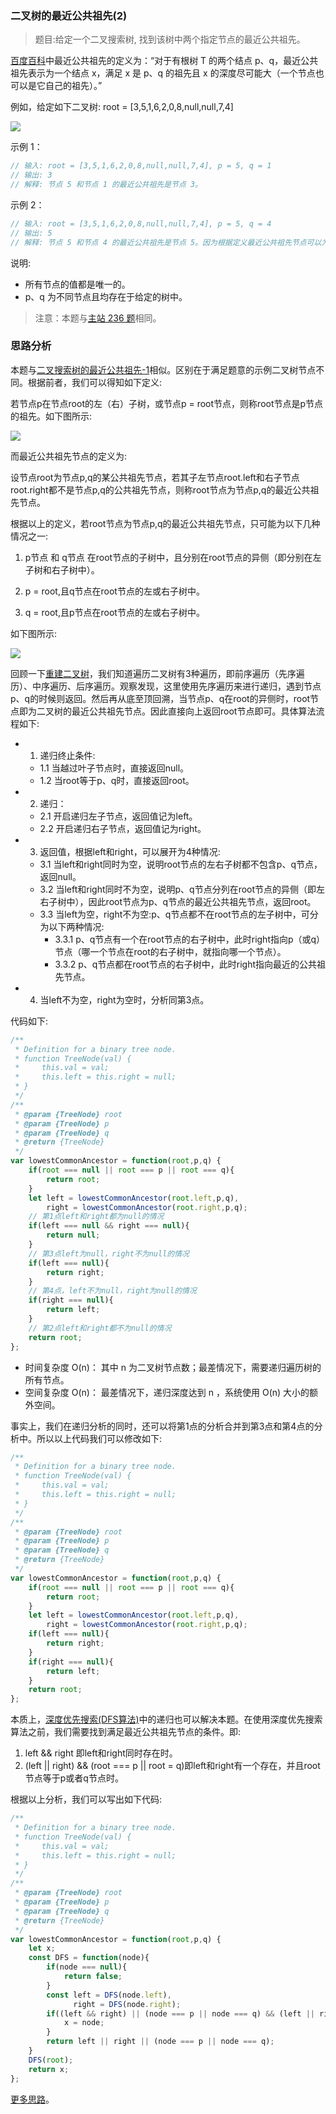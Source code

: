 ###  二叉树的最近公共祖先(2)

> 题目:给定一个二叉搜索树, 找到该树中两个指定节点的最近公共祖先。

[百度百科](https://baike.baidu.com/item/%E6%9C%80%E8%BF%91%E5%85%AC%E5%85%B1%E7%A5%96%E5%85%88/8918834?fr=aladdin)中最近公共祖先的定义为：“对于有根树 T 的两个结点 p、q，最近公共祖先表示为一个结点 x，满足 x 是 p、q 的祖先且 x 的深度尽可能大（一个节点也可以是它自己的祖先）。”

例如，给定如下二叉树:  root = [3,5,1,6,2,0,8,null,null,7,4]

![](../images/lowestCommonAncestor-2-1.png)


示例 1：

```js
// 输入: root = [3,5,1,6,2,0,8,null,null,7,4], p = 5, q = 1
// 输出: 3
// 解释: 节点 5 和节点 1 的最近公共祖先是节点 3。
```

示例 2：

```js
// 输入: root = [3,5,1,6,2,0,8,null,null,7,4], p = 5, q = 4
// 输出: 5
// 解释: 节点 5 和节点 4 的最近公共祖先是节点 5。因为根据定义最近公共祖先节点可以为节点本身。
```

说明:

* 所有节点的值都是唯一的。
* p、q 为不同节点且均存在于给定的树中。

> 注意：本题与[主站 236 题](https://leetcode-cn.com/problems/lowest-common-ancestor-of-a-binary-tree/)相同。

### 思路分析

本题与[二叉搜索树的最近公共祖先-1](/codes/lowestCommonAncestor-1.md)相似。区别在于满足题意的示例二叉树节点不同。根据前者，我们可以得知如下定义:

若节点p在节点root的左（右）子树，或节点p = root节点，则称root节点是p节点的祖先。如下图所示:

![](../images/lowestCommonAncestor-2-2.png)

而最近公共祖先节点的定义为:

设节点root为节点p,q的某公共祖先节点，若其子左节点root.left和右子节点root.right都不是节点p,q的公共祖先节点，则称root节点为节点p,q的最近公共祖先节点。

根据以上的定义，若root节点为节点p,q的最近公共祖先节点，只可能为以下几种情况之一:

1. p节点 和 q节点 在root节点的子树中，且分别在root节点的异侧（即分别在左子树和右子树中）。

2. p = root,且q节点在root节点的左或右子树中。

3. q = root,且p节点在root节点的左或右子树中。

如下图所示:

![](../images/lowestCommonAncestor-2-3.png)

回顾一下[重建二叉树](/codes/buildTree.md)，我们知道遍历二叉树有3种遍历，即前序遍历（先序遍历）、中序遍历、后序遍历。观察发现，这里使用先序遍历来进行递归，遇到节点p、q的时候则返回。然后再从底至顶回溯，当节点p、q在root的异侧时，root节点即为二叉树的最近公共祖先节点。因此直接向上返回root节点即可。具体算法流程如下:

- 1. 递归终止条件:
    - 1.1 当越过叶子节点时，直接返回null。
    - 1.2 当root等于p、q时，直接返回root。
- 2. 递归：
    - 2.1 开启递归左子节点，返回值记为left。
    - 2.2 开启递归右子节点，返回值记为right。
- 3. 返回值，根据left和right，可以展开为4种情况:
    - 3.1 当left和right同时为空，说明root节点的左右子树都不包含p、q节点，返回null。
    - 3.2 当left和right同时不为空，说明p、q节点分列在root节点的异侧（即左右子树中），因此root节点为p、q节点的最近公共祖先节点，返回root。
    - 3.3 当left为空，right不为空:p、q节点都不在root节点的左子树中，可分为以下两种情况:
      - 3.3.1 p、q节点有一个在root节点的右子树中，此时right指向p（或q）节点（哪一个节点在root的右子树中，就指向哪一个节点）。
      - 3.3.2 p、q节点都在root节点的右子树中，此时right指向最近的公共祖先节点。
- 4. 当left不为空，right为空时，分析同第3点。

代码如下:

```js
/**
 * Definition for a binary tree node.
 * function TreeNode(val) {
 *     this.val = val;
 *     this.left = this.right = null;
 * }
 */
/**
 * @param {TreeNode} root
 * @param {TreeNode} p
 * @param {TreeNode} q
 * @return {TreeNode}
 */
var lowestCommonAncestor = function(root,p,q) {
    if(root === null || root === p || root === q){
        return root;
    }
    let left = lowestCommonAncestor(root.left,p,q),
        right = lowestCommonAncestor(root.right,p,q);
    // 第1点left和right都为null的情况
    if(left === null && right === null){
        return null;
    }
    // 第3点left为null，right不为null的情况
    if(left === null){
        return right;
    }
    // 第4点，left不为null，right为null的情况
    if(right === null){
        return left;
    }
    // 第2点left和right都不为null的情况
    return root;
};
```

* 时间复杂度 O(n)： 其中 n 为二叉树节点数；最差情况下，需要递归遍历树的所有节点。
* 空间复杂度 O(n)： 最差情况下，递归深度达到 n ，系统使用 O(n) 大小的额外空间。

事实上，我们在递归分析的同时，还可以将第1点的分析合并到第3点和第4点的分析中。所以以上代码我们可以修改如下:

```js
/**
 * Definition for a binary tree node.
 * function TreeNode(val) {
 *     this.val = val;
 *     this.left = this.right = null;
 * }
 */
/**
 * @param {TreeNode} root
 * @param {TreeNode} p
 * @param {TreeNode} q
 * @return {TreeNode}
 */
var lowestCommonAncestor = function(root,p,q) {
    if(root === null || root === p || root === q){
        return root;
    }
    let left = lowestCommonAncestor(root.left,p,q),
        right = lowestCommonAncestor(root.right,p,q);
    if(left === null){
        return right;
    }
    if(right === null){
        return left;
    }
    return root;
};
```

本质上，[深度优先搜索(DFS算法)](https://baike.baidu.com/item/%E6%B7%B1%E5%BA%A6%E4%BC%98%E5%85%88%E6%90%9C%E7%B4%A2/5224976?fromtitle=DFS&fromid=5055&fr=aladdin)中的递归也可以解决本题。在使用深度优先搜索算法之前，我们需要找到满足最近公共祖先节点的条件。即:

1. left && right 即left和right同时存在时。
2. (left || right) && (root === p || root = q)即left和right有一个存在，并且root节点等于p或者q节点时。

根据以上分析，我们可以写出如下代码:

```js
/**
 * Definition for a binary tree node.
 * function TreeNode(val) {
 *     this.val = val;
 *     this.left = this.right = null;
 * }
 */
/**
 * @param {TreeNode} root
 * @param {TreeNode} p
 * @param {TreeNode} q
 * @return {TreeNode}
 */
var lowestCommonAncestor = function(root,p,q) {
    let x;
    const DFS = function(node){
        if(node === null){
            return false;
        }
        const left = DFS(node.left),
              right = DFS(node.right);
        if((left && right) || (node === p || node === q) && (left || right)){
            x = node;
        }
        return left || right || (node === p || node === q);
    }
    DFS(root);
    return x;
};
```

[更多思路](https://leetcode-cn.com/problems/er-cha-shu-de-zui-jin-gong-gong-zu-xian-lcof/solution/mian-shi-ti-68-ii-er-cha-shu-de-zui-jin-gong-gon-7/)。
